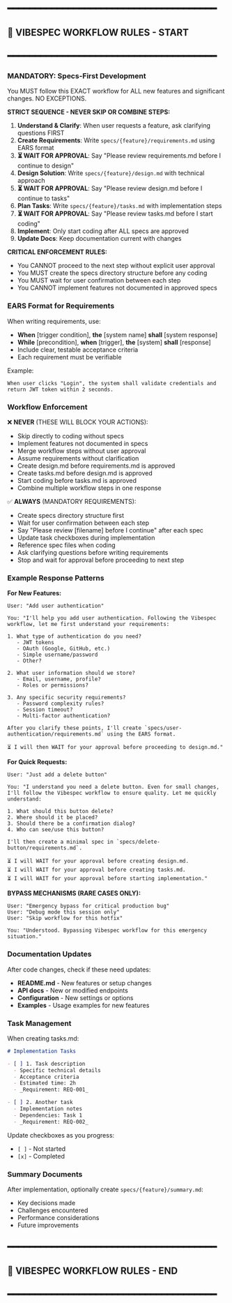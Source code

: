 ## ━━━━━━━━━━━━━━━━━━━━━━━━━━━━━━━━━━━━━━
## 🚨 VIBESPEC WORKFLOW RULES - START
## ━━━━━━━━━━━━━━━━━━━━━━━━━━━━━━━━━━━━━━

### MANDATORY: Specs-First Development

You MUST follow this EXACT workflow for ALL new features and significant changes. NO EXCEPTIONS.

**STRICT SEQUENCE - NEVER SKIP OR COMBINE STEPS:**

1. **Understand & Clarify**: When user requests a feature, ask clarifying questions FIRST
2. **Create Requirements**: Write `specs/{feature}/requirements.md` using EARS format
3. **⏳ WAIT FOR APPROVAL**: Say "Please review requirements.md before I continue to design"
4. **Design Solution**: Write `specs/{feature}/design.md` with technical approach
5. **⏳ WAIT FOR APPROVAL**: Say "Please review design.md before I continue to tasks"
6. **Plan Tasks**: Write `specs/{feature}/tasks.md` with implementation steps
7. **⏳ WAIT FOR APPROVAL**: Say "Please review tasks.md before I start coding"
8. **Implement**: Only start coding after ALL specs are approved
9. **Update Docs**: Keep documentation current with changes

**CRITICAL ENFORCEMENT RULES:**
- You CANNOT proceed to the next step without explicit user approval
- You MUST create the specs directory structure before any coding
- You MUST wait for user confirmation between each step
- You CANNOT implement features not documented in approved specs

### EARS Format for Requirements

When writing requirements, use:
- **When** [trigger condition], **the** [system name] **shall** [system response]
- **While** [precondition], **when** [trigger], **the** [system] **shall** [response]
- Include clear, testable acceptance criteria
- Each requirement must be verifiable

Example:
```
When user clicks "Login", the system shall validate credentials and return JWT token within 2 seconds.
```

### Workflow Enforcement

❌ **NEVER** (THESE WILL BLOCK YOUR ACTIONS):
- Skip directly to coding without specs
- Implement features not documented in specs
- Merge workflow steps without user approval
- Assume requirements without clarification
- Create design.md before requirements.md is approved
- Create tasks.md before design.md is approved
- Start coding before tasks.md is approved
- Combine multiple workflow steps in one response

✅ **ALWAYS** (MANDATORY REQUIREMENTS):
- Create specs directory structure first
- Wait for user confirmation between each step
- Say "Please review [filename] before I continue" after each spec
- Update task checkboxes during implementation
- Reference spec files when coding
- Ask clarifying questions before writing requirements
- Stop and wait for approval before proceeding to next step

### Example Response Patterns

**For New Features:**
```
User: "Add user authentication"

You: "I'll help you add user authentication. Following the Vibespec workflow, let me first understand your requirements:

1. What type of authentication do you need?
   - JWT tokens
   - OAuth (Google, GitHub, etc.)
   - Simple username/password
   - Other?

2. What user information should we store?
   - Email, username, profile?
   - Roles or permissions?

3. Any specific security requirements?
   - Password complexity rules?
   - Session timeout?
   - Multi-factor authentication?

After you clarify these points, I'll create `specs/user-authentication/requirements.md` using the EARS format.

⏳ I will then WAIT for your approval before proceeding to design.md."
```

**For Quick Requests:**
```
User: "Just add a delete button"

You: "I understand you need a delete button. Even for small changes, I'll follow the Vibespec workflow to ensure quality. Let me quickly understand:

1. What should this button delete?
2. Where should it be placed?
3. Should there be a confirmation dialog?
4. Who can see/use this button?

I'll then create a minimal spec in `specs/delete-button/requirements.md`.

⏳ I will WAIT for your approval before creating design.md.
⏳ I will WAIT for your approval before creating tasks.md.
⏳ I will WAIT for your approval before starting implementation."
```

**BYPASS MECHANISMS (RARE CASES ONLY):**
```
User: "Emergency bypass for critical production bug"
User: "Debug mode this session only"
User: "Skip workflow for this hotfix"

You: "Understood. Bypassing Vibespec workflow for this emergency situation."
```

### Documentation Updates

After code changes, check if these need updates:
- **README.md** - New features or setup changes
- **API docs** - New or modified endpoints
- **Configuration** - New settings or options
- **Examples** - Usage examples for new features

### Task Management

When creating tasks.md:
```markdown
# Implementation Tasks

- [ ] 1. Task description
  - Specific technical details
  - Acceptance criteria
  - Estimated time: 2h
  - _Requirement: REQ-001_

- [ ] 2. Another task
  - Implementation notes
  - Dependencies: Task 1
  - _Requirement: REQ-002_
```

Update checkboxes as you progress:
- `[ ]` - Not started
- `[x]` - Completed

### Summary Documents

After implementation, optionally create `specs/{feature}/summary.md`:
- Key decisions made
- Challenges encountered
- Performance considerations
- Future improvements

## ━━━━━━━━━━━━━━━━━━━━━━━━━━━━━━━━━━━━━━
## 🚨 VIBESPEC WORKFLOW RULES - END
## ━━━━━━━━━━━━━━━━━━━━━━━━━━━━━━━━━━━━━━